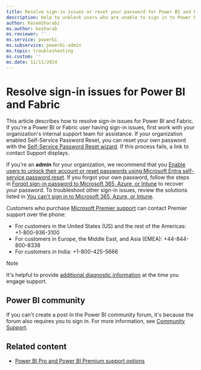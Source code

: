 ```yaml
---
title: Resolve sign-in issues or reset your password for Power BI and Fabric
description: Help to unblock users who are unable to sign in to Power BI or Fabric and need to reset a password or contact support.
author: KesemSharabi
ms.author: kesharab
ms.reviewer: ''
ms.service: powerbi
ms.subservice: powerbi-admin
ms.topic: troubleshooting
ms.custom: ''
ms.date: 11/11/2024
---
```


# Resolve sign-in issues for Power BI and Fabric

This article describes how to resolve sign-in issues for Power BI and Fabric. If you're a Power BI or Fabric user having sign-in issues, first work with your organization's internal support team for assistance. If your organization enabled Self-Service Password Reset, you can reset your own password with the [Self-Service Password Reset wizard](https://passwordreset.microsoftonline.com/). If this process fails, a link to contact Support displays.

If you're an **admin** for your organization, we recommend that you [Enable users to unlock their account or reset passwords using Microsoft Entra self-service password reset](/azure/active-directory/authentication/tutorial-enable-sspr). If you forgot your own password, follow the steps in [Forgot sign-in password to Microsoft 365, Azure, or Intune](/microsoft-365/troubleshoot/sign-in/forgot-sign-in-password) to recover your password. To troubleshoot other sign-in issues, review the solutions listed in [You can't sign in to Microsoft 365, Azure, or Intune](/microsoft-365/troubleshoot/sign-in/sign-in-to-office-365-azure-intune).

Customers who purchase [Microsoft Premier support](https://support.microsoft.com/premier) can contact Premier support over the phone:

* For customers in the United States (US) and the rest of the Americas: +1-800-936-3100
* For customers in Europe, the Middle East, and Asia (EMEA): +44-844-800-8338
* For customers in India: +1-800-425-5666

> [!Note]
> It's helpful to provide [additional diagnostic information](service-admin-capturing-additional-diagnostic-information-for-power-bi.md) at the time you engage support.

## Power BI community

If you can't create a post in the Power BI community forum, it's because the forum also requires you to sign in. For more information, see [Community Support](https://community.powerbi.com/t5/Community-Support/ct-p/PBI_CommunitySupport).

## Related content

* [Power BI Pro and Power BI Premium support options](service-support-options.md)

